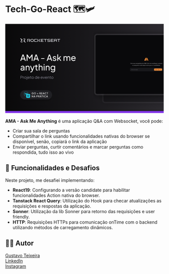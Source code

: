 # Tech-Go-React 🗺️🛩️

![Thumbnail](./docs/thumbnail.png)

**AMA - Ask Me Anything** é uma aplicação Q&A com Websocket, você pode:

- Criar sua sala de perguntas
- Compartilhar o link usando funcionalidades nativas do browser se disponível, senão, copiará o link da aplicação
- Enviar perguntas, curtir comentários e marcar perguntas como respondida, tudo isso ao vivo

## 📝 Funcionalidades e Desafios

Neste projeto, me desafiei implementando:

- **React19**: Configurando a versão candidate para habilitar funcionalidades Action nativa do browser.
- **Tanstack React Query**: Utilização do Hook para checar atualizações as requisições e respostas da aplicação.
- **Sonner**: Utilização da lib Sonner para retorno das requisições e user friendly.
- **HTTP**: Requisições HTTPs para comunicação onTime com o backend utilizando métodos de carregamento dinâmicos.

## 👨‍💻 Autor

[Gustavo Teixeira](https://github.com/taylosstls)  
[LinkedIn](https://www.linkedin.com/in/gustavoteixeiralgnt/)  
[Instagram](https://www.instagram.com/gustavo.lgnt/)